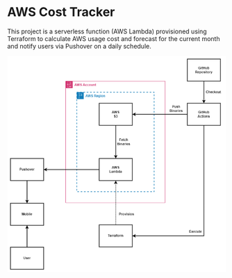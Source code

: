 # AWS Cost Tracker

This project is a serverless function (AWS Lambda) provisioned using Terraform to calculate AWS usage cost and forecast for the current month and notify users via Pushover on a daily schedule.

![design](images/design.png "design")